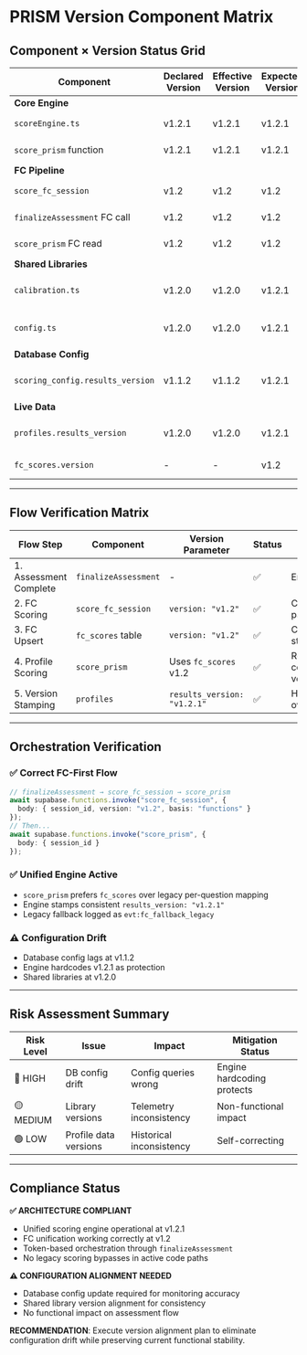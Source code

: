 # PRISM Version Component Matrix

## Component × Version Status Grid

| Component | Declared Version | Effective Version | Expected Version | Status | Action Needed |
|-----------|------------------|-------------------|------------------|---------|---------------|
| **Core Engine** |
| `scoreEngine.ts` | v1.2.1 | v1.2.1 | v1.2.1 | ✅ ALIGNED | None |
| `score_prism` function | v1.2.1 | v1.2.1 | v1.2.1 | ✅ ALIGNED | None |
| **FC Pipeline** |
| `score_fc_session` | v1.2 | v1.2 | v1.2 | ✅ ALIGNED | None |
| `finalizeAssessment` FC call | v1.2 | v1.2 | v1.2 | ✅ ALIGNED | None |
| `score_prism` FC read | v1.2 | v1.2 | v1.2 | ✅ ALIGNED | None |
| **Shared Libraries** |
| `calibration.ts` | v1.2.0 | v1.2.0 | v1.2.1 | ⚠️ MINOR DRIFT | Update to v1.2.1 |
| `config.ts` | v1.2.0 | v1.2.0 | v1.2.1 | ⚠️ MINOR DRIFT | Update to v1.2.1 |
| **Database Config** |
| `scoring_config.results_version` | v1.1.2 | v1.1.2 | v1.2.1 | ❌ MAJOR DRIFT | Update to v1.2.1 |
| **Live Data** |
| `profiles.results_version` | v1.2.0 | v1.2.0 | v1.2.1 | ⚠️ MINOR DRIFT | Natural correction |
| `fc_scores.version` | - | - | v1.2 | ℹ️ EMPTY | Populate on usage |

---

## Flow Verification Matrix

| Flow Step | Component | Version Parameter | Status | Notes |
|-----------|-----------|-------------------|---------|-------|
| 1. Assessment Complete | `finalizeAssessment` | - | ✅ | Entry point |
| 2. FC Scoring | `score_fc_session` | `version: "v1.2"` | ✅ | Correct parameter |
| 3. FC Upsert | `fc_scores` table | `version: "v1.2"` | ✅ | Consistent storage |
| 4. Profile Scoring | `score_prism` | Uses `fc_scores` v1.2 | ✅ | Reads correct version |
| 5. Version Stamping | `profiles` | `results_version: "v1.2.1"` | ✅ | Hardcoded override |

---

## Orchestration Verification

### ✅ **Correct FC-First Flow**
```typescript
// finalizeAssessment → score_fc_session → score_prism
await supabase.functions.invoke("score_fc_session", {
  body: { session_id, version: "v1.2", basis: "functions" }
});
// Then...
await supabase.functions.invoke("score_prism", { 
  body: { session_id } 
});
```

### ✅ **Unified Engine Active**  
- `score_prism` prefers `fc_scores` over legacy per-question mapping
- Engine stamps consistent `results_version: "v1.2.1"`
- Legacy fallback logged as `evt:fc_fallback_legacy`

### ⚠️ **Configuration Drift**
- Database config lags at v1.1.2
- Engine hardcodes v1.2.1 as protection
- Shared libraries at v1.2.0

---

## Risk Assessment Summary

| Risk Level | Issue | Impact | Mitigation Status |
|------------|-------|---------|-------------------|
| 🔴 HIGH | DB config drift | Config queries wrong | Engine hardcoding protects |
| 🟡 MEDIUM | Library versions | Telemetry inconsistency | Non-functional impact |
| 🟢 LOW | Profile data versions | Historical inconsistency | Self-correcting |

---

## Compliance Status

**✅ ARCHITECTURE COMPLIANT**
- Unified scoring engine operational at v1.2.1
- FC unification working correctly at v1.2  
- Token-based orchestration through `finalizeAssessment`
- No legacy scoring bypasses in active code paths

**⚠️ CONFIGURATION ALIGNMENT NEEDED**
- Database config update required for monitoring accuracy
- Shared library version alignment for consistency
- No functional impact on assessment flow

**RECOMMENDATION**: Execute version alignment plan to eliminate configuration drift while preserving current functional stability.